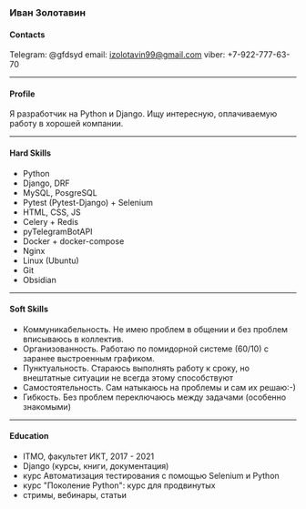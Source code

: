 ### Иван Золотавин

#### Contacts
Telegram: @gfdsyd
email: izolotavin99@gmail.com
viber: +7-922-777-63-70

---
#### Profile
Я разработчик на Python и Django. Ищу интересную, оплачиваемую работу в хорошей компании.

---
#### Hard Skills
-   Python
-   Django, DRF
-   MySQL, PosgreSQL
-   Pytest (Pytest-Django) + Selenium
-   HTML, CSS, JS
-   Celery + Redis
-   pyTelegramBotAPI
-   Docker + docker-compose
-   Nginx
-   Linux (Ubuntu)
-   Git
-   Obsidian

---
#### Soft Skills
- Коммуникабельность. Не имею проблем в общении и без проблем вписываюсь в коллектив.
- Организованность. Работаю по помидорной системе (60/10) c заранее выстроенным графиком.
- Пунктуальность. Стараюсь выполнять работу к сроку, но внештатные ситуации не всегда этому способствуют
- Самостоятельность. Сам натыкаюсь на проблемы и сам их решаю:-)
- Гибкость. Без проблем переключаюсь между задачами (особенно знакомыми)

---
#### Education
- ITMO, факультет ИКТ, 2017 - 2021
- Django (курсы, книги, документация)
- курс <a url='https://stepik.org/course/575/syllabus?auth=login'>Автоматизация тестирования с помощью Selenium и Python</a>
- курс <a url='https://stepik.org/course/68343/syllabus?auth=login'>"Поколение Python": курс для продвинутых</a>
- стримы, вебинары, статьи
